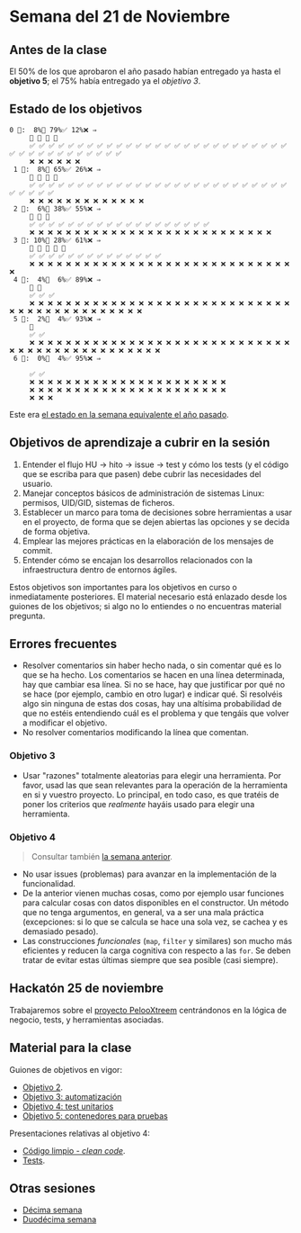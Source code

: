 # Semana del 21 de Noviembre

## Antes de la clase

El 50% de los que aprobaron el año pasado habían entregado ya hasta el **objetivo 5**; el 75%
había entregado ya el *objetivo 3*.

## Estado de los objetivos

```text
0 🧮:  8%🚧 79%✅ 12%❌ ⇒
     🚧 🚧 🚧 🚧
     ✅ ✅ ✅ ✅ ✅ ✅ ✅ ✅ ✅ ✅ ✅ ✅ ✅ ✅ ✅ ✅ ✅ ✅ ✅ ✅ ✅ ✅ ✅ ✅ ✅ ✅ ✅ ✅ ✅ ✅ ✅ ✅ ✅ ✅ ✅ ✅ ✅ ✅ ✅
     ❌ ❌ ❌ ❌ ❌ ❌
 1 🧮:  8%🚧 65%✅ 26%❌ ⇒
     🚧 🚧 🚧 🚧
     ✅ ✅ ✅ ✅ ✅ ✅ ✅ ✅ ✅ ✅ ✅ ✅ ✅ ✅ ✅ ✅ ✅ ✅ ✅ ✅ ✅ ✅ ✅ ✅ ✅ ✅ ✅ ✅ ✅ ✅ ✅ ✅
     ❌ ❌ ❌ ❌ ❌ ❌ ❌ ❌ ❌ ❌ ❌ ❌ ❌
 2 🧮:  6%🚧 38%✅ 55%❌ ⇒
     🚧 🚧 🚧
     ✅ ✅ ✅ ✅ ✅ ✅ ✅ ✅ ✅ ✅ ✅ ✅ ✅ ✅ ✅ ✅ ✅ ✅ ✅
     ❌ ❌ ❌ ❌ ❌ ❌ ❌ ❌ ❌ ❌ ❌ ❌ ❌ ❌ ❌ ❌ ❌ ❌ ❌ ❌ ❌ ❌ ❌ ❌ ❌ ❌ ❌
 3 🧮: 10%🚧 28%✅ 61%❌ ⇒
     🚧 🚧 🚧 🚧 🚧
     ✅ ✅ ✅ ✅ ✅ ✅ ✅ ✅ ✅ ✅ ✅ ✅ ✅ ✅
     ❌ ❌ ❌ ❌ ❌ ❌ ❌ ❌ ❌ ❌ ❌ ❌ ❌ ❌ ❌ ❌ ❌ ❌ ❌ ❌ ❌ ❌ ❌ ❌ ❌ ❌ ❌ ❌ ❌ ❌
 4 🧮:  4%🚧  6%✅ 89%❌ ⇒
     🚧 🚧
     ✅ ✅ ✅
     ❌ ❌ ❌ ❌ ❌ ❌ ❌ ❌ ❌ ❌ ❌ ❌ ❌ ❌ ❌ ❌ ❌ ❌ ❌ ❌ ❌ ❌ ❌ ❌ ❌ ❌ ❌ ❌ ❌ ❌ ❌ ❌ ❌ ❌ ❌ ❌ ❌ ❌ ❌ ❌ ❌ ❌ ❌ ❌
 5 🧮:  2%🚧  4%✅ 93%❌ ⇒
     🚧
     ✅ ✅
     ❌ ❌ ❌ ❌ ❌ ❌ ❌ ❌ ❌ ❌ ❌ ❌ ❌ ❌ ❌ ❌ ❌ ❌ ❌ ❌ ❌ ❌ ❌ ❌ ❌ ❌ ❌ ❌ ❌ ❌ ❌ ❌ ❌ ❌ ❌ ❌ ❌ ❌ ❌ ❌ ❌ ❌ ❌ ❌ ❌ ❌
 6 🧮:  0%🚧  4%✅ 95%❌ ⇒

     ✅ ✅
     ❌ ❌ ❌ ❌ ❌ ❌ ❌ ❌ ❌ ❌ ❌ ❌ ❌ ❌ ❌ ❌ ❌ ❌ ❌ ❌ ❌ ❌
	 ❌ ❌ ❌ ❌ ❌ ❌ ❌ ❌ ❌ ❌ ❌ ❌ ❌ ❌ ❌ ❌ ❌ ❌ ❌ ❌ ❌ ❌
	 ❌ ❌ ❌
```

Este era [el estado en la semana equivalente el año
pasado](../sesiones-21-22/semana-11.md).

## Objetivos de aprendizaje a cubrir en la sesión

1. Entender el flujo HU → hito → issue → test y cómo los tests (y el código que
   se escriba para que pasen) debe cubrir las necesidades del usuario.
1. Manejar conceptos básicos de administración de sistemas Linux: permisos,
   UID/GID, sistemas de ficheros.
2. Establecer un marco para toma de decisiones sobre herramientas a usar en el
   proyecto, de forma que se dejen abiertas las opciones y se decida de forma
   objetiva.
3. Emplear las mejores prácticas en la elaboración de los mensajes de commit.
4. Entender cómo se encajan los desarrollos relacionados con la infraestructura
   dentro de entornos ágiles.

Estos objetivos son importantes para los objetivos en curso o inmediatamente
posteriores. El material necesario está enlazado desde los guiones de los
objetivos; si algo no lo entiendes o no encuentras material pregunta.

## Errores frecuentes

* Resolver comentarios sin haber hecho nada, o sin comentar qué es lo que se ha
  hecho. Los comentarios se hacen en una línea determinada, hay que cambiar esa
  línea. Si no se hace, hay que justificar por qué no se hace (por ejemplo,
  cambio en otro lugar) e indicar qué. Si resolvéis algo sin ninguna de estas
  dos cosas, hay una altísima probabilidad de que no estéis entendiendo cuál es
  el problema y que tengáis que volver a modificar el objetivo.
* No resolver comentarios modificando la línea que comentan.

### Objetivo 3

* Usar "razones" totalmente aleatorias para elegir una herramienta. Por favor,
  usad las que sean relevantes para la operación de la herramienta en si y
  vuestro proyecto. Lo principal, en todo caso, es que tratéis de poner los
  criterios que *realmente* hayáis usado para elegir una herramienta.

### Objetivo 4

> Consultar también [la semana anterior](semana-10.md#objetivo-4).

* No usar issues (problemas) para avanzar en la implementación de la
  funcionalidad.
* De la anterior vienen muchas cosas, como por ejemplo usar funciones para
  calcular cosas con datos disponibles en el constructor. Un método que no tenga
  argumentos, en general, va a ser una mala práctica (excepciones: si lo que se
  calcula se hace una sola vez, se cachea y es demasiado pesado).
* Las construcciones *funcionales* (`map`, `filter` y similares) son mucho más
  eficientes y reducen la carga cognitiva con respecto a las `for`. Se deben
  tratar de evitar estas últimas siempre que sea posible (casi siempre).

## Hackatón 25 de noviembre

Trabajaremos sobre el [proyecto
PelooXtreem](https://github.com/JJ/pelooxtreem) centrándonos en la
lógica de negocio, tests, y herramientas asociadas.

## Material para la clase

Guiones de objetivos en vigor:

* [Objetivo 2](https://jj.github.io/IV/documentos/proyecto/2.Entidad).
* [Objetivo 3:
  automatización](http://jj.github.io/IV/documentos/proyecto/3.Automatizar)
* [Objetivo 4: test unitarios](http://jj.github.io/IV/documentos/proyecto/4.Tests)
* [Objetivo 5: contenedores para
  pruebas](http://jj.github.io/IV/documentos/proyecto/5.Docker)

Presentaciones relativas al objetivo 4:
* [Código limpio - *clean code*](https://jj.github.io/IV/preso/limpio.html).
* [Tests](https://jj.github.io/IV/preso/tests.html).


## Otras sesiones

* [Décima semana](semana-10.md)
* [Duodécima semana](semana-12.md)


